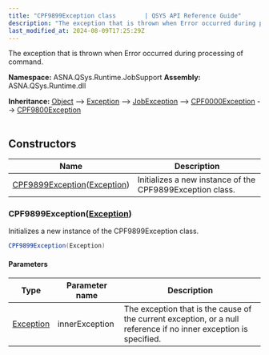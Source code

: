 ```yaml
---
title: "CPF9899Exception class        | QSYS API Reference Guide"
description: "The exception that is thrown when Error occurred during processing of command. "
last_modified_at: 2024-08-09T17:25:29Z
---
```


The exception that is thrown when Error occurred during processing of command.

**Namespace:** ASNA.QSys.Runtime.JobSupport
**Assembly:** ASNA.QSys.Runtime.dll

**Inheritance:** [Object](https://docs.microsoft.com/en-us/dotnet/api/system.object) --> [Exception](https://docs.microsoft.com/en-us/dotnet/api/system.exception) --> [JobException](/reference/runtime/qsys-runtime-job-support/job-exception.html) --> [CPF0000Exception](/reference/runtime/qsys-runtime-job-support/cpf-exceptions/cpf0000-exception.html) --> [CPF9800Exception](/reference/runtime/qsys-runtime-job-support/cpf-exceptions/cpf9800-exception.html)
<br>
<br>

## Constructors

| Name | Description |
| --- | --- |
| [CPF9899Exception](#cpf9899exceptionexception)([Exception](https://docs.microsoft.com/en-us/dotnet/api/system.exception)) | Initializes a new instance of the CPF9899Exception class.

### CPF9899Exception([Exception](https://docs.microsoft.com/en-us/dotnet/api/system.exception))

Initializes a new instance of the CPF9899Exception class.

```cs
CPF9899Exception(Exception)
```

#### Parameters

| Type | Parameter name | Description
| --- | --- | ---
| [Exception](https://docs.microsoft.com/en-us/dotnet/api/system.exception) | innerException | The exception that is the cause of the current exception, or a null reference if no inner exception is specified.
